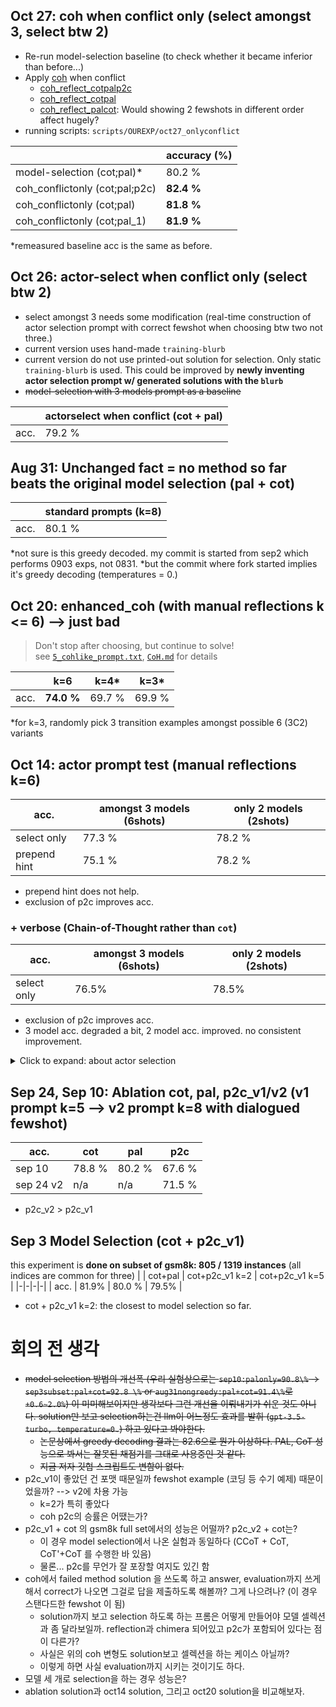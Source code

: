 
## Oct 27: coh when conflict only (select amongst 3, select btw 2)
* Re-run model-selection baseline (to check whether it became inferior than before...)
* Apply [coh](https://github.com/fgenie/Model-Selection-Reasoning/blob/PR_si/src/prompts/prep_reflexion/CoH.md) when conflict
    - [coh_reflect_cotpalp2c](https://github.com/fgenie/Model-Selection-Reasoning/blob/PR_si/src/prompts/prep_reflexion/5_cohlike_prompt.txt)
    - [coh_reflect_cotpal](https://github.com/fgenie/Model-Selection-Reasoning/blob/PR_si/src/prompts/prep_reflexion/5_cohlike_prompt_cotpal.txt)
    - [coh_reflect_palcot](https://github.com/fgenie/Model-Selection-Reasoning/blob/PR_si/src/prompts/prep_reflexion/5_cohlike_prompt_cotpal_1.txt): Would showing 2 fewshots in different order affect hugely?
* running scripts: `scripts/OUREXP/oct27_onlyconflict`

| | accuracy (\%) | 
|-|-|
| model-selection (cot;pal)*  | 80.2 \% |
| coh_conflictonly (cot;pal;p2c) | **82.4 \%** |
| coh_conflictonly (cot;pal) | **81.8 \%** |
| coh_conflictonly (cot;pal_1) | **81.9 \%** |

*remeasured baseline acc is the same as before. 

## Oct 26: actor-select when conflict only (select btw 2)
* select amongst 3 needs some modification (real-time construction of actor selection prompt with correct fewshot when choosing btw two not three.)
* current version uses hand-made `training-blurb`
* current version do not use printed-out solution for selection. Only static `training-blurb` is used. This could be improved by **newly inventing actor selection prompt w/ generated solutions with the `blurb`**
* ~~model-selection with 3 models prompt as a baseline~~

| | actorselect when conflict (cot + pal) | 
|-|-|
| acc.  | 79.2 \% |


## Aug 31: Unchanged fact = no method so far beats the original model selection (pal + cot)
| | standard prompts (k=8) | 
|-|-|
| acc.  | 80.1 \% |

*not sure is this greedy decoded. my commit is started from sep2 which performs 0903 exps, not 0831.
*but the commit where fork started implies it's greedy decoding (temperatures = 0.)

## Oct 20: enhanced_coh (with manual reflections k <= 6)  --> just bad 
> Don't stop after choosing, but continue to solve!  
see [`5_cohlike_prompt.txt`](https://github.com/fgenie/Model-Selection-Reasoning/blob/PR_si/src/prompts/prep_reflexion/5_cohlike_prompt.txt), [`CoH.md`](https://github.com/fgenie/Model-Selection-Reasoning/blob/PR_si/src/prompts/prep_reflexion/CoH.md) for details

| | k=6 | k=4* | k=3*
|-|-|-|-|
| acc.  | **74.0 \%** | 69.7 \% | 69.9 \% |

*for k=3, randomly pick 3 transition examples amongst possible 6 (3C2) variants


## Oct 14: actor prompt test (manual reflections k=6)
| acc. | amongst 3 models (6shots) | only 2 models (2shots) |
|-|-|-|
| select only | 77.3 \% | 78.2 \% |
| prepend hint | 75.1 \% | 78.2 \% |

* prepend hint does not help.
* exclusion of p2c improves acc.


### + verbose (Chain-of-Thought rather than `cot`)
| acc. | amongst 3 models (6shots) | only 2 models (2shots) |
|-|-|-|
| select only | 76.5\% | 78.5\% |

* exclusion of p2c improves acc.
* 3 model acc. degraded a bit, 2 model acc. improved. no consistent improvement.


<details>
    <summary> Click to expand: about actor selection </summary>
## actor selection prompt
```
Choose the most likely reasoning method for answering math-word questions. Followings are the three methods available: (1) Chain-of-Thought (`cot`) invokes step-by-step verbal reasoning to break the question to reach the correct answer. (2) Plan-to-Code (`p2c`) invokes to write the plan and write the code of it to reach the answer. (3) Program-aided Language modeling (`pal`) invokes writing a code that returns the answer of the question. Referring to the followings, learn to guess which method would be promising given the question. 

Previous attempts and reflections:

[reflection examples here]


Now, given the question, start guessing the most `Promising Method` after writing an appropriate `Hint` to correctly choose the reasoning method for  the `Question` based on your learnings. 

Question: [QUESTION]

<format>
Hint: <write a concise sentence that help the method choice for answering correctly>
Promising Method: <pick one between two reasoning methods> 
</format>
```

## querying w/ hint prompt

```
[system prompt for cot/pal/p2c]

[examples]

Question: question of interest ([HINT goes here (a sentence.)])

```




```bash
# raw results output

# bash evaluate_math.sh 
# amongst 3 methods
+ python evaluate.py --input_path ../output/oct14_actorselect/gsm8k_k8_sc1_s0_e1319_10_14_23_48.jsonl --dataset_type math
Accuracy: 0.7725549658832449, Total: 1319, Correct: 1019, Error: 49
+ wc -l ../output/oct14_actorselect/gsm8k_k8_sc1_s0_e1319_10_14_23_48.jsonl
    1319 ../output/oct14_actorselect/gsm8k_k8_sc1_s0_e1319_10_14_23_48.jsonl


+ python evaluate.py --input_path ../output/oct14_actorselect_hinted/gsm8k_k8_sc1_s0_e1319_10_14_23_49.jsonl --dataset_type math
Accuracy: 0.7513267626990144, Total: 1319, Correct: 991, Error: 63
+ wc -l ../output/oct14_actorselect_hinted/gsm8k_k8_sc1_s0_e1319_10_14_23_49.jsonl
    1319 ../output/oct14_actorselect_hinted/gsm8k_k8_sc1_s0_e1319_10_14_23_49.jsonl


# bewtween pal / cot (binary choice)
# no hint only select
Accuracy: 0.7824109173616376, Total: 1319, Correct: 1032, Error: 21

# hinted solution
Accuracy: 0.7816527672479151, Total: 1319, Correct: 1031, Error: 18

```
</details>

## Sep 24, Sep 10: Ablation cot, pal, p2c_v1/v2 (v1 prompt k=5 --> v2 prompt k=8 with dialogued fewshot)
| acc. | cot | pal | p2c |
|-|-|-|-|
| sep 10 | 78.8 \% | 80.2 \% | 67.6 \% |
| sep 24 v2 | n/a | n/a | 71.5 \% |

* p2c_v2 > p2c_v1

## Sep 3 Model Selection (cot + p2c_v1)
this experiment is **done on subset of gsm8k: 805 / 1319 instances** (all indices are common for three)
| | cot+pal | cot+p2c_v1 k=2 | cot+p2c_v1 k=5 |
|-|-|-|-|
| acc. | 81.9\% | 80.0 \% | 79.5\% |

* cot + p2c_v1 k=2: the closest to model selection so far. 



# 회의 전 생각
* ~~model selection 방법의 개선폭 (우리 실험상으로는 `sep10:palonly=90.8\%` &rarr; `sep3subset:pal+cot=92.8 \%` or `aug31nongreedy:pal+cot=91.4\%`로 `+0.6~2.0%`) 이 미미해보이지만 생각보다 그런 개선을 이뤄내기가 쉬운 것도 아니다. solution만 보고 selection하는건 llm이 어느정도 효과를 발휘 (`gpt-3.5-turbo, temperature=0.`) 하고 있다고 봐야한다.~~
    * ~~논문상에서 greedy decoding 결과는 82.6으로 뭔가 이상하다. PAL, CoT 성능으로 봐서는 잘못된 채점기를 그대로 사용중인 것 같다.~~
    * ~~지금 저자 깃헙 스크립트도 변함이 없다.~~
* p2c_v1이 좋았던 건 포맷 때문일까 fewshot example (코딩 등 수기 예제) 때문이었을까? --> v2에 차용 가능
    * k=2가 특히 좋았다
    * coh p2c의 승률은 어땠는가?
* p2c_v1 + cot 의 gsm8k full set에서의 성능은 어떨까? p2c_v2 + cot는?
    * 이 경우 model selection에서 나온 실험과 동일하다 (CCoT + CoT, CoT'+CoT 를 수행한 바 있음)
    * 물론... p2c를 무언가 잘 포장할 여지도 있긴 함
* coh에서 failed method solution 을 쓰도록 하고 answer, evaluation까지 쓰게 해서 correct가 나오면 그걸로 답을 제출하도록 해볼까? 그게 나으려나? (이 경우 스탠다드한 fewshot 이 됨)
    * solution까지 보고 selection 하도록 하는 프롬은 어떻게 만들어야 모델 셀렉션과 좀 달라보일까. reflection과 chimera 되어있고 p2c가 포함되어 있다는 점이 다른가?
    * 사실은 위의 coh 변형도 solution보고 셀렉션을 하는 케이스 아닐까?
    * 이렇게 하면 사실 evaluation까지 시키는 것이기도 하다. 
* 모델 세 개로 selection을 하는 경우 성능은?
* ablation solution과 oct14 solution, 그리고 oct20 solution을 비교해보자. 

